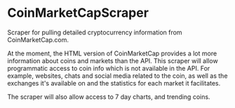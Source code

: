 # CoinMarketCapScraper
Scraper for pulling detailed cryptocurrency information from CoinMarketCap.com.

At the moment, the HTML version of CoinMarketCap provides a lot more information about coins and markets than the API.
This scraper will allow programmatic access to coin info which is not available in the API. 
For example, websites, chats and social media related to the coin, as well as the exchanges it's available on and the statistics for each
market it facilitates.

The scraper will also allow access to 7 day charts, and trending coins.
